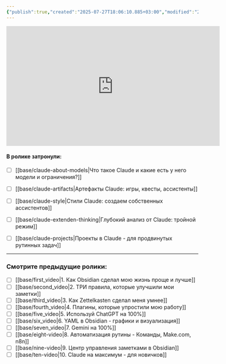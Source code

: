 ```yaml
---
{"publish":true,"created":"2025-07-27T18:06:10.885+03:00","modified":"2025-08-02T13:22:02.797+03:00","cssclasses":""}
---
```


<iframe width="560" height="315" src="https://www.youtube.com/embed/erdJvTR0hcU?si=ULAe3Pv799VxnL2V" title="YouTube video player" frameborder="0" allow="accelerometer; autoplay; clipboard-write; encrypted-media; gyroscope; picture-in-picture; web-share" referrerpolicy="strict-origin-when-cross-origin" allowfullscreen></iframe>

#### **В ролике затронули**:

- [ ] [[base/claude-about-models\|Что такое Claude и какие есть у него модели и ограничения?]]
- [ ] [[base/claude-artifacts\|Артефакты Claude: игры, квесты, ассистенты]]
- [ ] [[base/claude-style\|Стили Claude: создаем собственных ассистентов]]
- [ ] [[base/claude-extenden-thinking\|Глубокий анализ от Claude: тройной режим]]
- [ ] [[base/claude-projects\|Проекты в Claude - для продвинутых рутинных задач]]


---
### Смотрите предыдущие ролики:

- [ ] [[base/first_video\|1. Как Obsidian сделал мою жизнь проще и лучше]]
- [ ] [[base/second_video\|2. ТРИ правила, которые улучшили мои заметки]]
- [ ] [[base/third_video\|3. Как Zettelkasten сделал меня умнее]]
- [ ] [[base/fourth_video\|4. Плагины, которые упростили мою работу]]
- [ ] [[base/five_video\|5. Используй ChatGPT на 100%]]
- [ ] [[base/six_video\|6. YAML в Obsidian - графики и визуализация]]
- [ ] [[base/seven_video\|7. Gemini на 100%]]
- [ ] [[base/eight-video\|8. Автоматизация рутины - Команды, Make.com, n8n]]
- [ ] [[base/nine-video\|9. Центр управления заметками в Obsidian]]
- [ ] [[base/ten-video\|10. Claude на максимум - для новичков]]